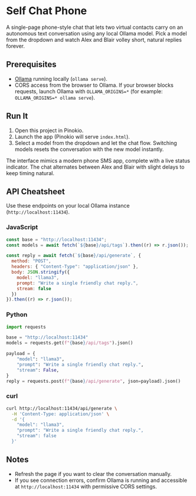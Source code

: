# Self Chat Phone

A single-page phone-style chat that lets two virtual contacts carry on an autonomous text conversation using any local Ollama model. Pick a model from the dropdown and watch Alex and Blair volley short, natural replies forever.

## Prerequisites
- [Ollama](https://ollama.com) running locally (`ollama serve`).
- CORS access from the browser to Ollama. If your browser blocks requests, launch Ollama with `OLLAMA_ORIGINS=*` (for example: `OLLAMA_ORIGINS=* ollama serve`).

## Run It
1. Open this project in Pinokio.
2. Launch the app (Pinokio will serve `index.html`).
3. Select a model from the dropdown and let the chat flow. Switching models resets the conversation with the new model instantly.

The interface mimics a modern phone SMS app, complete with a live status indicator. The chat alternates between Alex and Blair with slight delays to keep timing natural.

## API Cheatsheet
Use these endpoints on your local Ollama instance (`http://localhost:11434`).

### JavaScript
```js
const base = "http://localhost:11434";
const models = await fetch(`${base}/api/tags`).then((r) => r.json());

const reply = await fetch(`${base}/api/generate`, {
  method: "POST",
  headers: { "Content-Type": "application/json" },
  body: JSON.stringify({
    model: "llama3",
    prompt: "Write a single friendly chat reply.",
    stream: false
  })
}).then((r) => r.json());
```

### Python
```python
import requests

base = "http://localhost:11434"
models = requests.get(f"{base}/api/tags").json()

payload = {
    "model": "llama3",
    "prompt": "Write a single friendly chat reply.",
    "stream": False,
}
reply = requests.post(f"{base}/api/generate", json=payload).json()
```

### curl
```bash
curl http://localhost:11434/api/generate \
  -H 'Content-Type: application/json' \
  -d '{
    "model": "llama3",
    "prompt": "Write a single friendly chat reply.",
    "stream": false
  }'
```

## Notes
- Refresh the page if you want to clear the conversation manually.
- If you see connection errors, confirm Ollama is running and accessible at `http://localhost:11434` with permissive CORS settings.
